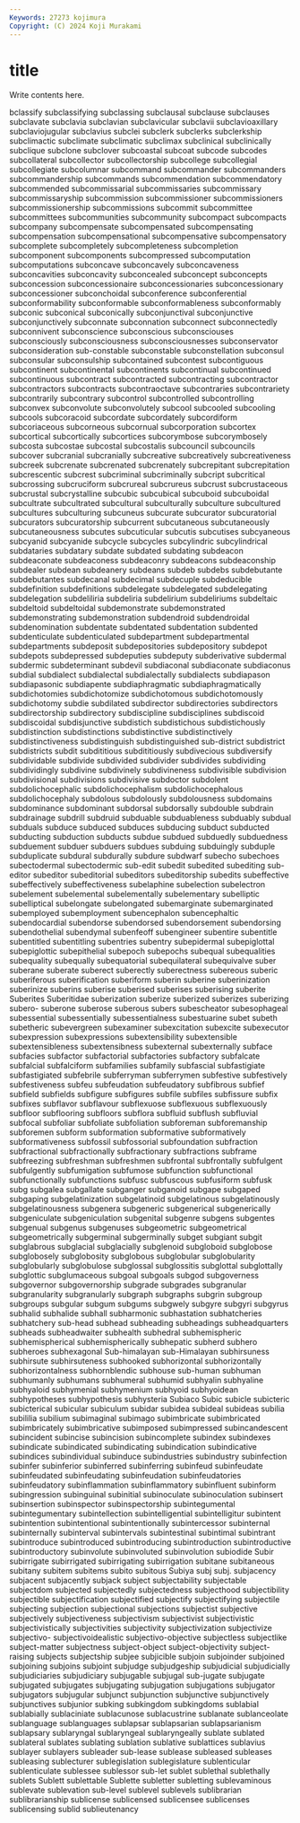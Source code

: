 ```yaml
---
Keywords: 27273 kojimura
Copyright: (C) 2024 Koji Murakami
---
```


# title

Write contents here.



bclassify
subclassifying subclassing subclausal subclause subclauses subclavate subclavia subclavian subclavicular subclavii
subclavioaxillary subclaviojugular subclavius subclei subclerk subclerks subclerkship subclimactic subclimate subclimatic
subclimax subclinical subclinically subclique subclone subclover subcoastal subcoat subcode subcodes
subcollateral subcollector subcollectorship subcollege subcollegial subcollegiate subcolumnar subcommand subcommander subcommanders
subcommandership subcommands subcommendation subcommendatory subcommended subcommissarial subcommissaries subcommissary subcommissaryship subcommission
subcommissioner subcommissioners subcommissionership subcommissions subcommit subcommittee subcommittees subcommunities subcommunity subcompact
subcompacts subcompany subcompensate subcompensated subcompensating subcompensation subcompensational subcompensative subcompensatory subcomplete
subcompletely subcompleteness subcompletion subcomponent subcomponents subcompressed subcomputation subcomputations subconcave subconcavely
subconcaveness subconcavities subconcavity subconcealed subconcept subconcepts subconcession subconcessionaire subconcessionaries subconcessionary
subconcessioner subconchoidal subconference subconferential subconformability subconformable subconformableness subconformably subconic subconical
subconically subconjunctival subconjunctive subconjunctively subconnate subconnation subconnect subconnectedly subconnivent subconscience
subconscious subconsciouses subconsciously subconsciousness subconsciousnesses subconservator subconsideration sub-constable subconstable subconstellation
subconsul subconsular subconsulship subcontained subcontest subcontiguous subcontinent subcontinental subcontinents subcontinual
subcontinued subcontinuous subcontract subcontracted subcontracting subcontractor subcontractors subcontracts subcontraoctave subcontraries
subcontrariety subcontrarily subcontrary subcontrol subcontrolled subcontrolling subconvex subconvolute subconvolutely subcool
subcooled subcooling subcools subcoracoid subcordate subcordately subcordiform subcoriaceous subcorneous subcornual
subcorporation subcortex subcortical subcortically subcortices subcorymbose subcorymbosely subcosta subcostae subcostal
subcostalis subcouncil subcouncils subcover subcranial subcranially subcreative subcreatively subcreativeness subcreek
subcrenate subcrenated subcrenately subcrepitant subcrepitation subcrescentic subcrest subcriminal subcriminally subcript
subcritical subcrossing subcruciform subcrureal subcrureus subcrust subcrustaceous subcrustal subcrystalline subcubic
subcubical subcuboid subcuboidal subcultrate subcultrated subcultural subculturally subculture subcultured subcultures
subculturing subcuneus subcurate subcurator subcuratorial subcurators subcuratorship subcurrent subcutaneous subcutaneously
subcutaneousness subcutes subcuticular subcutis subcutises subcyaneous subcyanid subcyanide subcycle subcycles
subcylindric subcylindrical subdataries subdatary subdate subdated subdating subdeacon subdeaconate subdeaconess
subdeaconry subdeacons subdeaconship subdealer subdean subdeanery subdeans subdeb subdebs subdebutante
subdebutantes subdecanal subdecimal subdecuple subdeducible subdefinition subdefinitions subdelegate subdelegated subdelegating
subdelegation subdeliliria subdeliria subdelirium subdeliriums subdeltaic subdeltoid subdeltoidal subdemonstrate subdemonstrated
subdemonstrating subdemonstration subdendroid subdendroidal subdenomination subdentate subdentated subdentation subdented subdenticulate
subdenticulated subdepartment subdepartmental subdepartments subdeposit subdepositories subdepository subdepot subdepots subdepressed
subdeputies subdeputy subderivative subdermal subdermic subdeterminant subdevil subdiaconal subdiaconate subdiaconus
subdial subdialect subdialectal subdialectally subdialects subdiapason subdiapasonic subdiapente subdiaphragmatic subdiaphragmatically
subdichotomies subdichotomize subdichotomous subdichotomously subdichotomy subdie subdilated subdirector subdirectories subdirectors
subdirectorship subdirectory subdiscipline subdisciplines subdiscoid subdiscoidal subdisjunctive subdistich subdistichous subdistichously
subdistinction subdistinctions subdistinctive subdistinctively subdistinctiveness subdistinguish subdistinguished sub-district subdistrict subdistricts
subdit subdititious subdititiously subdivecious subdiversify subdividable subdivide subdivided subdivider subdivides
subdividing subdividingly subdivine subdivinely subdivineness subdivisible subdivision subdivisional subdivisions subdivisive
subdoctor subdolent subdolichocephalic subdolichocephalism subdolichocephalous subdolichocephaly subdolous subdolously subdolousness subdomains
subdominance subdominant subdorsal subdorsally subdouble subdrain subdrainage subdrill subdruid subduable
subduableness subduably subdual subduals subduce subduced subduces subducing subduct subducted
subducting subduction subducts subdue subdued subduedly subduedness subduement subduer subduers
subdues subduing subduingly subduple subduplicate subdural subdurally subdure subdwarf subecho
subechoes subectodermal subectodermic sub-edit subedit subedited subediting sub-editor subeditor subeditorial
subeditors subeditorship subedits subeffective subeffectively subeffectiveness subelaphine subelection subelectron subelement
subelemental subelementally subelementary subelliptic subelliptical subelongate subelongated subemarginate subemarginated subemployed
subemployment subencephalon subencephaltic subendocardial subendorse subendorsed subendorsement subendorsing subendothelial subendymal
subenfeoff subengineer subentire subentitle subentitled subentitling subentries subentry subepidermal subepiglottal
subepiglottic subepithelial subepoch subepochs subequal subequalities subequality subequally subequatorial subequilateral
subequivalve suber suberane suberate suberect suberectly suberectness subereous suberic suberiferous
suberification suberiform suberin suberine suberinization suberinize suberins suberise suberised suberises
suberising suberite Suberites Suberitidae suberization suberize suberized suberizes suberizing subero-
suberone suberose suberous subers subescheator subesophageal subessential subessentially subessentialness subestuarine
subet subeth subetheric subevergreen subexaminer subexcitation subexcite subexecutor subexpression subexpressions
subextensibility subextensible subextensibleness subextensibness subexternal subexternally subface subfacies subfactor subfactorial
subfactories subfactory subfalcate subfalcial subfalciform subfamilies subfamily subfascial subfastigiate subfastigiated
subfebrile subferryman subferrymen subfestive subfestively subfestiveness subfeu subfeudation subfeudatory subfibrous
subfief subfield subfields subfigure subfigures subfile subfiles subfissure subfix subfixes
subflavor subflavour subflexuose subflexuous subflexuously subfloor subflooring subfloors subflora subfluid
subflush subfluvial subfocal subfoliar subfoliate subfoliation subforeman subforemanship subforemen subform
subformation subformative subformatively subformativeness subfossil subfossorial subfoundation subfraction subfractional subfractionally
subfractionary subfractions subframe subfreezing subfreshman subfreshmen subfrontal subfrontally subfulgent subfulgently
subfumigation subfumose subfunction subfunctional subfunctionally subfunctions subfusc subfuscous subfusiform subfusk
subg subgalea subgallate subganger subganoid subgape subgaped subgaping subgelatinization subgelatinoid
subgelatinous subgelatinously subgelatinousness subgenera subgeneric subgenerical subgenerically subgeniculate subgeniculation subgenital
subgenre subgens subgentes subgenual subgenus subgenuses subgeometric subgeometrical subgeometrically subgerminal
subgerminally subget subgiant subgit subglabrous subglacial subglacially subglenoid subgloboid subglobose
subglobosely subglobosity subglobous subglobular subglobularity subglobularly subglobulose subglossal subglossitis subglottal
subglottally subglottic subglumaceous subgoal subgoals subgod subgoverness subgovernor subgovernorship subgrade
subgrades subgranular subgranularity subgranularly subgraph subgraphs subgrin subgroup subgroups subgular
subgum subgums subgwely subgyre subgyri subgyrus subhalid subhalide subhall subharmonic
subhastation subhatcheries subhatchery sub-head subhead subheading subheadings subheadquarters subheads subheadwaiter
subhealth subhedral subhemispheric subhemispherical subhemispherically subhepatic subherd subhero subheroes subhexagonal
Sub-himalayan sub-Himalayan subhirsuness subhirsute subhirsuteness subhooked subhorizontal subhorizontally subhorizontalness subhornblendic
subhouse sub-human subhuman subhumanly subhumans subhumeral subhumid subhyalin subhyaline subhyaloid
subhymenial subhymenium subhyoid subhyoidean subhypotheses subhypothesis subhysteria Subiaco Subic subicle
subicteric subicterical subicular subiculum subidar subidea subideal subideas subilia subililia
subilium subimaginal subimago subimbricate subimbricated subimbricately subimbricative subimposed subimpressed subincandescent
subincident subincise subincision subincomplete subindex subindexes subindicate subindicated subindicating subindication
subindicative subindices subindividual subinduce subindustries subindustry subinfection subinfer subinferior subinferred
subinferring subinfeud subinfeudate subinfeudated subinfeudating subinfeudation subinfeudatories subinfeudatory subinflammation subinflammatory
subinfluent subinform subingression subinguinal subinitial subinoculate subinoculation subinsert subinsertion subinspector
subinspectorship subintegumental subintegumentary subintellection subintelligential subintelligitur subintent subintention subintentional subintentionally
subintercessor subinternal subinternally subinterval subintervals subintestinal subintimal subintrant subintroduce subintroduced
subintroducing subintroduction subintroductive subintroductory subinvolute subinvoluted subinvolution subiodide Subir subirrigate
subirrigated subirrigating subirrigation subitane subitaneous subitany subitem subitems subito subitous
Subiya subj subj. subjacency subjacent subjacently subjack subject subjectability subjectable
subjectdom subjected subjectedly subjectedness subjecthood subjectibility subjectible subjectification subjectified subjectify
subjectifying subjectile subjecting subjection subjectional subjections subjectist subjective subjectively subjectiveness
subjectivism subjectivist subjectivistic subjectivistically subjectivities subjectivity subjectivization subjectivize subjectivo- subjectivoidealistic
subjectivo-objective subjectless subjectlike subject-matter subjectness subject-object subject-objectivity subject-raising subjects subjectship
subjee subjicible subjoin subjoinder subjoined subjoining subjoins subjoint subjudge subjudgeship
subjudicial subjudicially subjudiciaries subjudiciary subjugable subjugal sub-jugate subjugate subjugated subjugates
subjugating subjugation subjugations subjugator subjugators subjugular subjunct subjunction subjunctive subjunctively
subjunctives subjunior subking subkingdom subkingdoms sublabial sublabially sublaciniate sublacunose sublacustrine
sublanate sublanceolate sublanguage sublanguages sublapsar sublapsarian sublapsarianism sublapsary sublaryngal sublaryngeal
sublaryngeally sublate sublated sublateral sublates sublating sublation sublative sublattices sublavius
sublayer sublayers subleader sub-lease sublease subleased subleases subleasing sublecturer sublegislation
sublegislature sublenticular sublenticulate sublessee sublessor sub-let sublet sublethal sublethally sublets
Sublett sublettable Sublette subletter subletting sublevaminous sublevate sublevation sub-level sublevel
sublevels sublibrarian sublibrarianship sublicense sublicensed sublicensee sublicenses sublicensing sublid sublieutenancy
